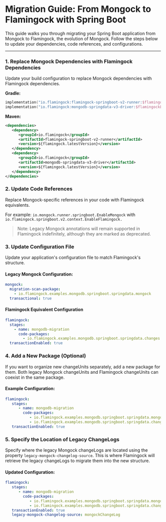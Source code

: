 # Migration Guide: From Mongock to Flamingock with Spring Boot

This guide walks you through migrating your Spring Boot application from Mongock to Flamingock, the evolution of Mongock. Follow the steps below to update your dependencies, code references, and configurations.

___
### 1. Replace Mongock Dependencies with Flamingock Dependencies

Update your build configuration to replace Mongock dependencies with Flamingock dependencies.

**Gradle:**
```kotlin
implementation("io.flamingock:flamingock-springboot-v2-runner:$flamingockLatestVersion")
implementation("io.flamingock:mongodb-springdata-v3-driver:$flamingockLatestVersion")
```

**Maven:**
```xml
<dependencies>
   <dependency>
      <groupId>io.flamingock</groupId>
      <artifactId>flamingock-springboot-v2-runner</artifactId>
      <version>${flamingock.latestVersion}</version>
   </dependency>
   <dependency>
      <groupId>io.flamingock</groupId>
      <artifactId>mongodb-springdata-v3-driver</artifactId>
      <version>${flamingock.latestVersion}</version>
   </dependency>
</dependencies>
```

### 2. Update Code References

Replace Mongock-specific references in your code with Flamingock equivalents.

For example: `io.mongock.runner.springboot.EnableMongock` with `io.flamingock.springboot.v2.context.EnableFlamingock.`

> Note: Legacy Mongock annotations will remain supported in Flamingock indefinitely, although they are marked as deprecated.

### 3. Update Configuration File
Update your application's configuration file to match Flamingock's structure.

#### Legacy Mongock Configuration:
```yaml
mongock:
  migration-scan-package:
    - io.flamingock.examples.mongodb.springboot.springdata.mongock
  transactional: true
```

#### Flamingock Equivalent Configuration 
```yaml
flamingock:
  stages:
    - name: mongodb-migration
      code-packages:
        - io.flamingock.examples.mongodb.springboot.springdata.changes
  transactionEnabled: true
```

### 4. Add a New Package (Optional)
If you want to organize new changeUnits separately, add a new package for them. Both legacy Mongock changeUnits and Flamingock changeUnits can coexist in the same package.

#### Example Configuration:
```yaml
flamingock:
   stages:
      - name: mongodb-migration
        code-packages:
           - io.flamingock.examples.mongodb.springboot.springdata.mongock
           - io.flamingock.examples.mongodb.springboot.springdata.changes
   transactionEnabled: true
```

### 5. Specify the Location of Legacy ChangeLogs
Specify where the legacy Mongock changeLogs are located using the property `legacy-mongock-changelog-source`. This is where Flamingock will retrieve the legacy changeLogs to migrate them into the new structure.
#### Updated Configuration:
```yaml
flamingock:
   stages:
      - name: mongodb-migration
        code-packages:
           - io.flamingock.examples.mongodb.springboot.springdata.mongock
           - io.flamingock.examples.mongodb.springboot.springdata.changes
   transactionEnabled: true
   legacy-mongock-changelog-source: mongockChangeLog

```